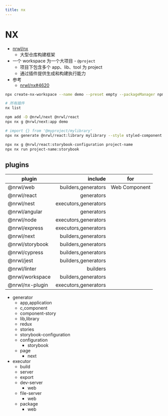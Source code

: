 ```yaml
---
title: nx
---
```


# NX

- [nrwl/nx](https://github.com/nrwl/nx)
  - 大型仓库构建框架
- 一个 workspace 为一个大项目 - `@project`
  - 项目下包含多个 app、lib、tool 为 project
  - 通过插件提供生成和构建执行能力
- 参考
  - [nrwl/nx#4620](https://github.com/nrwl/nx/issues/4620)

```bash
npx create-nx-workspace --name demo --preset empty --packageManager npm --nx-cloud false

# 所有插件
nx list

npm add -D @nrwl/next @nrwl/react
npx nx g @nrwl/next:app demo

# import {} from '@myproject/mylibrary'
npx nx generate @nrwl/react:library mylibrary --style styled-component --component false

npx nx g @nrwl/react:storybook-configuration project-name
npx nx run project-name:storybook
```

## plugins

| plugin          |              include | for           |
| --------------- | -------------------: | ------------- |
| @nrwl/web       |  builders,generators | Web Component |
| @nrwl/react     |           generators |
| @nrwl/nest      | executors,generators |
| @nrwl/angular   |           generators |
| @nrwl/node      | executors,generators |
| @nrwl/express   | executors,generators |
| @nrwl/next      |  builders,generators |               |
| @nrwl/storybook |  builders,generators |               |
| @nrwl/cypress   |  builders,generators |
| @nrwl/jest      |  builders,generators |
| @nrwl/linter    |             builders |
| @nrwl/workspace |  builders,generators |
| @nrwl/nx-plugin | executors,generators |

- generator
  - app,application
  - c,component
  - component-story
  - lib,library
  - redux
  - stories
  - storybook-configuration
  - configuration
    - storybook
  - page
    - next
- executor
  - build
  - server
  - export
  - dev-server
    - web
  - file-server
    - web
  - package
    - web
